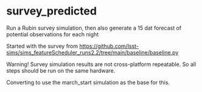 # survey_predicted
Run a Rubin survey simulation, then also generate a 15 dat forecast of potential observations for each night


Started with the survey from https://github.com/lsst-sims/sims_featureScheduler_runs2.2/tree/main/baseline/baseline.py

Warning! Survey simulation results are not cross-platform repeatable. So all steps should be run on the same hardware.

Converting to use the march_start simulation as the base for this.